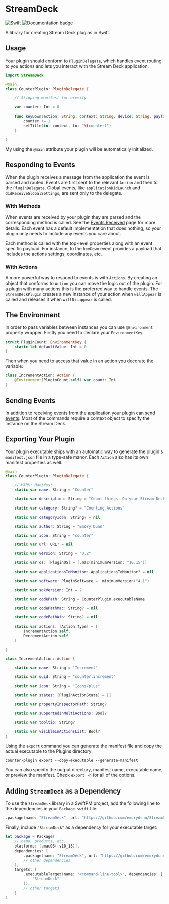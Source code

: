 # StreamDeck

![Swift](https://github.com/emorydunn/StreamDeckPlugin/workflows/Swift/badge.svg) ![Documentation badge](https://emorydunn.github.io/StreamDeckPlugin/badge.svg)

A library for creating Stream Deck plugins in Swift. 

## Usage

Your plugin should conform to `PluginDelegate`, which handles event routing to you actions and lets you interact with the Stream Deck application.

```swift
import StreamDeck

@main
class CounterPlugin: PluginDelegate {

    // Skipping manifest for brevity

    var counter: Int = 0

    func keyDown(action: String, context: String, device: String, payload: KeyEvent) {
        counter += 1
        setTitle(in: context, to: "\(counter)")
    }

}
```

My using the `@main` attribute your plugin will be automatically initialized.

## Responding to Events

When the plugin receives a message from the application the event is parsed and routed. Events are first sent to the relevant `Action` and then to the `PluginDelegate`. Global events, like `applicationDidLaunch` and `didReceiveGlobalSettings`, are sent only to the delegate.

### With Methods

When events are received by your plugin they are parsed and the corresponding method is called. See the [Events Received][er] page for more details. Each event has a default implementation that does nothing, so your plugin only needs to include any events you care about.

Each method is called with the top-level properties along with an event specific payload. For instance, to the `keyDown` event provides a payload that includes the actions settings, coordinates, etc.

### With Actions

A more powerful way to respond to events is with `Actions`. By creating an object that conforms to `Action` you can move the logic out of the plugin. For a plugin with many actions this is the preferred way to handle events. The `StreamDeckPlugin` creates a new instance of your action when `willAppear` is called and releases it when `willDisappear` is called.

## The Environment

In order to pass variables between instances you can use `@Environment` property wrapper. Firstly you need to declare your `EnvironmentKey`:

```swift
struct PluginCount: EnvironmentKey {
    static let defaultValue: Int = 0
}
```

Then when you need to access that value in an action you decorate the variable:

```swift
class IncrementAction: Action {
    @Environment(PluginCount.self) var count: Int
}
```

[er]: https://developer.elgato.com/documentation/stream-deck/sdk/events-received/

## Sending Events

In addition to receiving events from the application your plugin can [send events][se]. Most of the commands require a context object to specify the instance on the Stream Deck.

[se]: https://developer.elgato.com/documentation/stream-deck/sdk/events-sent/

## Exporting Your Plugin

Your plugin executable ships with an automatic way to generate the plugin's `manifest.json` file in a type-safe manor. Each `Action` also has its own manifest properties as well.

```swift
@main
class CounterPlugin: PluginDelegate {

    // MARK: Manifest
    static var name: String = "Counter"

    static var description: String = "Count things. On your Stream Deck!"

    static var category: String? = "Counting Actions"

    static var categoryIcon: String? = nil

    static var author: String = "Emory Dunn"

    static var icon: String = "counter"

    static var url: URL? = nil

    static var version: String = "0.2"

    static var os: [PluginOS] = [.mac(minimumVersion: "10.15")]

    static var applicationsToMonitor: ApplicationsToMonitor? = nil

    static var software: PluginSoftware = .minimumVersion("4.1")

    static var sdkVersion: Int = 2

    static var codePath: String = CounterPlugin.executableName

    static var codePathMac: String? = nil

    static var codePathWin: String? = nil

    static var actions: [Action.Type] = [
        IncrementAction.self,
        DecrementAction.self
    ]

}

class IncrementAction: Action {

    static var name: String = "Increment"

    static var uuid: String = "counter.increment"

    static var icon: String = "Icons/plus"

    static var states: [PluginActionState] = []

    static var propertyInspectorPath: String?

    static var supportedInMultiActions: Bool?

    static var tooltip: String?

    static var visibleInActionsList: Bool?
}

```

Using the `export` command you can generate the manifest file and copy the actual executable to the Plugins directory:

```
counter-plugin export --copy-executable --generate-manifest
```

You can also specify the output directory, manifest name, executable name, or preview the manifest. Check `export -h` for all of the options.

## Adding `StreamDeck` as a Dependency

To use the `StreamDeck` library in a SwiftPM project,
add the following line to the dependencies in your `Package.swift` file:

```swift
.package(name: "StreamDeck", url: "https://github.com/emorydunn/StreamDeckPlugin.git", .branch("main"))
```

Finally, include `"StreamDeck"` as a dependency for your executable target:

```swift
let package = Package(
    // name, products, etc.
    platforms: [.macOS(.v10_15)],
    dependencies: [
        .package(name: "StreamDeck", url: "https://github.com/emorydunn/StreamDeckPlugin.git", .branch("main")),
        // other dependencies
    ],
    targets: [
        .executableTarget(name: "<command-line-tool>", dependencies: [
            "StreamDeck"
        ]),
        // other targets
    ]
)
```
